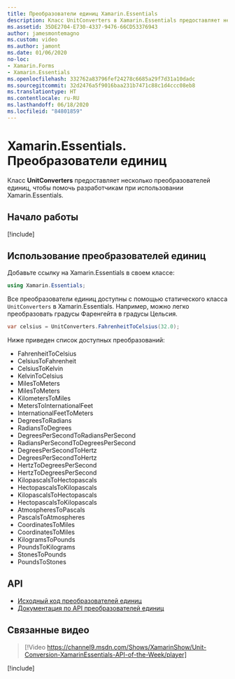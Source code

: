 ```yaml
---
title: Преобразователи единиц Xamarin.Essentials
description: Класс UnitConverters в Xamarin.Essentials предоставляет несколько преобразователей единиц, чтобы помочь разработчикам при использовании Xamarin.Essentials.
ms.assetid: 35DE2704-E730-4337-9476-66CD53376943
author: jamesmontemagno
ms.custom: video
ms.author: jamont
ms.date: 01/06/2020
no-loc:
- Xamarin.Forms
- Xamarin.Essentials
ms.openlocfilehash: 332762a83796fef24278c6685a29f7d31a10dadc
ms.sourcegitcommit: 32d2476a5f9016baa231b7471c88c1d4ccc08eb8
ms.translationtype: HT
ms.contentlocale: ru-RU
ms.lasthandoff: 06/18/2020
ms.locfileid: "84801859"
---
```

# <a name="xamarinessentials-unit-converters"></a>Xamarin.Essentials. Преобразователи единиц

Класс **UnitConverters** предоставляет несколько преобразователей единиц, чтобы помочь разработчикам при использовании Xamarin.Essentials.

## <a name="get-started"></a>Начало работы

[!include[](~/essentials/includes/get-started.md)]

## <a name="using-unit-converters"></a>Использование преобразователей единиц

Добавьте ссылку на Xamarin.Essentials в своем классе:

```csharp
using Xamarin.Essentials;
```

Все преобразователи единиц доступны с помощью статического класса `UnitConverters` в Xamarin.Essentials. Например, можно легко преобразовать градусы Фаренгейта в градусы Цельсия.

```csharp
var celsius = UnitConverters.FahrenheitToCelsius(32.0);
```

Ниже приведен список доступных преобразований:

- FahrenheitToCelsius
- CelsiusToFahrenheit
- CelsiusToKelvin
- KelvinToCelsius
- MilesToMeters
- MilesToMeters
- KilometersToMiles
- MetersToInternationalFeet
- InternationalFeetToMeters
- DegreesToRadians
- RadiansToDegrees
- DegreesPerSecondToRadiansPerSecond
- RadiansPerSecondToDegreesPerSecond
- DegreesPerSecondToHertz
- DegreesPerSecondToHertz
- HertzToDegreesPerSecond
- HertzToDegreesPerSecond
- KilopascalsToHectopascals
- HectopascalsToKilopascals
- KilopascalsToHectopascals
- HectopascalsToKilopascals
- AtmospheresToPascals
- PascalsToAtmospheres
- CoordinatesToMiles
- CoordinatesToMiles
- KilogramsToPounds
- PoundsToKilograms
- StonesToPounds
- PoundsToStones

## <a name="api"></a>API

- [Исходный код преобразователей единиц](https://github.com/xamarin/Essentials/tree/main/Xamarin.Essentials/Types/UnitConverters.shared.cs)
- [Документация по API преобразователей единиц](xref:Xamarin.Essentials.UnitConverters)

## <a name="related-video"></a>Связанные видео

> [!Video https://channel9.msdn.com/Shows/XamarinShow/Unit-Conversion-XamarinEssentials-API-of-the-Week/player]

[!include[](~/essentials/includes/xamarin-show-essentials.md)]
